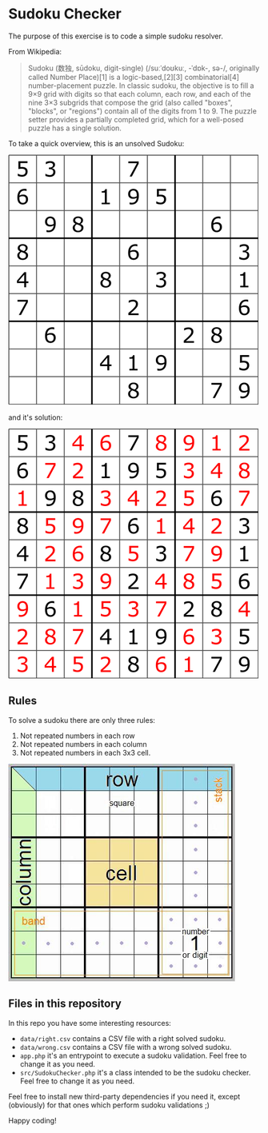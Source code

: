 # Sudoku Checker

The purpose of this exercise is to code a simple sudoku resolver.

From Wikipedia:
> Sudoku (数独, sūdoku, digit-single) (/suːˈdoʊkuː, -ˈdɒk-, sə-/, originally called Number Place)[1] is a logic-based,[2][3] combinatorial[4] number-placement puzzle. In classic sudoku, the objective is to fill a 9×9 grid with digits so that each column, each row, and each of the nine 3×3 subgrids that compose the grid (also called "boxes", "blocks", or "regions") contain all of the digits from 1 to 9. The puzzle setter provides a partially completed grid, which for a well-posed puzzle has a single solution.

To take a quick overview, this is an unsolved Sudoku:

![Unsolved sudoku](docs/unsolved.png)

and it's solution:

![Unsolved sudoku](docs/solved.png)

## Rules

To solve a sudoku there are only three rules:

1. Not repeated numbers in each row
2. Not repeated numbers in each column
3. Not repeated numbers in each 3x3 cell.

![Sudoku parts](docs/sudoku-parts.jpeg)

## Files in this repository

In this repo you have some interesting resources:

* `data/right.csv` contains a CSV file with a right solved sudoku.
* `data/wrong.csv` contains a CSV file with a wrong solved sudoku.
* `app.php` it's an entrypoint to execute a sudoku validation. Feel free to change it as you need.
* `src/SudokuChecker.php` it's a class intended to be the sudoku checker. Feel free to change it as you need.

Feel free to install new third-party dependencies if you need it, except (obviously) for that ones which perform sudoku validations ;)

Happy coding!